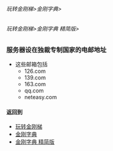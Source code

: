 ###### 玩转金刚梯>金刚字典>
###### 玩转金刚梯>金刚字典 精简版>

### 服务器设在独裁专制国家的电邮地址
- 这些邮箱包括
  - 126.com
  - 139.com
  - 163.com
  - qq.com
  - neteasy.com


#### 返回到
- [玩转金刚梯](https://github.com/a2zitpro/web/blob/master/LadderFree/A.md)
- [金刚字典](https://github.com/a2zitpro/web/blob/master/LadderFree/kkDictionary/KKDictionary.md)
- [金刚字典 精简版](https://github.com/a2zitpro/web/blob/master/LadderFree/kkDictionary/KKDictionaryShortVersion.md)

